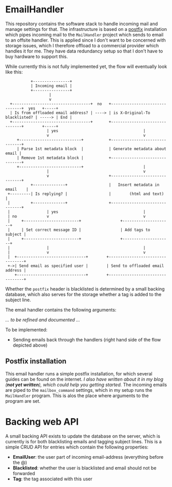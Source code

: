# EmailHandler

This repository contains the software stack to handle incoming mail and manage settings for that. The infrastructure is based on a [postfix](http://www.postfix.org/) installation which pipes incoming mail to the `MailHandler` project which sends to email to an offsite handler. This is applied since I don't want to be concerned with storage issues, which I therefore offload to a commercial provider which handles it for me. They have data redundancy setup so that I don't have to buy hardware to support this.


While currently this is not fully implemented yet, the flow will eventually look like this:
```
           +----------------+
           | Incoming email |
           +----------------+
                   |
                   v
  +----------------------------------+  no   +-------------------------------+  yes   +-----+
  | Is from offloaded email address? | ----> | is X-Original-To blacklisted? | -----> | End |
  +----------------------------------+       +-------------------------------+        +-----+
                  | yes                                     |
                  v                                         v
     +---------------------------+           +-------------------------------+
     | Parse 1st metadata block  |           | Generate metadata about email |
     | Remove 1st metadata block |           +-------------------------------+
     +---------------------------+                          |
                  |                                         v
                  v                          +-------------------------------+
           +--------------+                  |   Insert metadata in email    |
 +---------| Is replying? |                  |        (html and text)        |
 |         +--------------+                  +-------------------------------+
 |                | yes                                     |
 | no             v                                         v
 |     +------------------------+                 +---------------------+
 |     | Set correct message ID |                 | Add tags to subject |
 |     +------------------------+                 +---------------------+
 |                |                                         |
 |                v                                         v
 |  +------------------------------+        +---------------------------------+
 +->| Send email as specified user |        | Send to offloaded email address |
    +------------------------------+        +---------------------------------+
```

Whether the `postfix` header is blacklisted is determined by a small backing database, which also serves for the storage whether a tag is added to the subject line.

The email handler contains the following arguments:

*... to be refined and documented ...*

To be implemented:

- Sending emails back through the handlers (right hand side of the flow depicted above)

## Postfix installation

This email handler runs a simple postfix installation, for which several guides can be found on the internet. *I also have written about it in my blog (**not yet written**), which could help you getting started.* The incoming emails are piped to the `mailbox_command` settings, which in my setup runs the `MailHandler` program. This is alos the place where arguments to the program are set.

# Backing web API

A small backing API exists to update the database on the server, which is currently is for both blacklisting emails and tagging subject lines. This is a simple CRUD API for entries which contain the following properties:

* **EmailUser**: the user part of incoming email-address (everything before the @)
* **Blacklisted**: whether the user is blacklisted and email should not be forwarded
* **Tag**: the tag associated with this user
